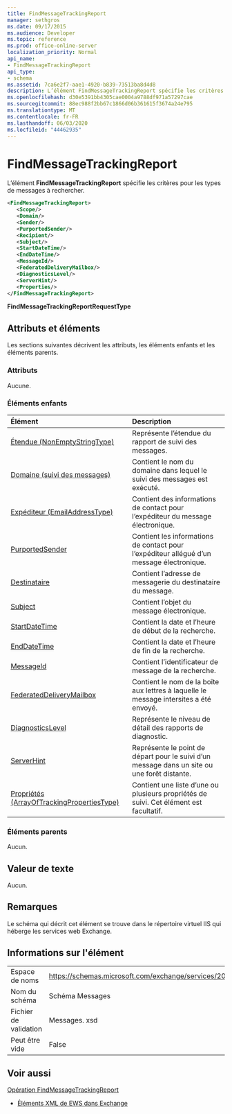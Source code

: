```yaml
---
title: FindMessageTrackingReport
manager: sethgros
ms.date: 09/17/2015
ms.audience: Developer
ms.topic: reference
ms.prod: office-online-server
localization_priority: Normal
api_name:
- FindMessageTrackingReport
api_type:
- schema
ms.assetid: 7ca6e2f7-aae1-4920-b839-73513ba8d4d8
description: L’élément FindMessageTrackingReport spécifie les critères pour les types de messages à rechercher.
ms.openlocfilehash: d30e5391bb4305cae0004a9788df971a57297cae
ms.sourcegitcommit: 88ec988f2bb67c1866d06b361615f3674a24e795
ms.translationtype: MT
ms.contentlocale: fr-FR
ms.lasthandoff: 06/03/2020
ms.locfileid: "44462935"
---
```

# <a name="findmessagetrackingreport"></a>FindMessageTrackingReport

L’élément **FindMessageTrackingReport** spécifie les critères pour les types de messages à rechercher. 
  
```xml
<FindMessageTrackingReport>
   <Scope/>
   <Domain/>
   <Sender/>
   <PurportedSender/>
   <Recipient/>
   <Subject/>
   <StartDateTime/>
   <EndDateTime/>
   <MessageId/>
   <FederatedDeliveryMailbox/>
   <DiagnosticsLevel/>
   <ServerHint/>
   <Properties/>
</FindMessageTrackingReport>
```

 **FindMessageTrackingReportRequestType**
## <a name="attributes-and-elements"></a>Attributs et éléments

Les sections suivantes décrivent les attributs, les éléments enfants et les éléments parents.
  
### <a name="attributes"></a>Attributs

Aucune.
  
### <a name="child-elements"></a>Éléments enfants

|**Élément**|**Description**|
|:-----|:-----|
|[Étendue (NonEmptyStringType)](scope-nonemptystringtype.md) <br/> |Représente l’étendue du rapport de suivi des messages.  <br/> |
|[Domaine (suivi des messages)](domain-message-tracking.md) <br/> |Contient le nom du domaine dans lequel le suivi des messages est exécuté.  <br/> |
|[Expéditeur (EmailAddressType)](sender-emailaddresstype.md) <br/> |Contient des informations de contact pour l’expéditeur du message électronique.  <br/> |
|[PurportedSender](purportedsender.md) <br/> |Contient les informations de contact pour l’expéditeur allégué d’un message électronique.  <br/> |
|[Destinataire](recipient.md) <br/> |Contient l’adresse de messagerie du destinataire du message.  <br/> |
|[Subject](subject.md) <br/> |Contient l’objet du message électronique.  <br/> |
|[StartDateTime](startdatetime.md) <br/> |Contient la date et l’heure de début de la recherche.  <br/> |
|[EndDateTime](enddatetime.md) <br/> |Contient la date et l’heure de fin de la recherche.  <br/> |
|[MessageId](messageid.md) <br/> |Contient l’identificateur de message de la recherche.  <br/> |
|[FederatedDeliveryMailbox](federateddeliverymailbox.md) <br/> |Contient le nom de la boîte aux lettres à laquelle le message intersites a été envoyé.  <br/> |
|[DiagnosticsLevel](diagnosticslevel.md) <br/> |Représente le niveau de détail des rapports de diagnostic.  <br/> |
|[ServerHint](serverhint.md) <br/> |Représente le point de départ pour le suivi d’un message dans un site ou une forêt distante.  <br/> |
|[Propriétés (ArrayOfTrackingPropertiesType)](properties-arrayoftrackingpropertiestype.md) <br/> |Contient une liste d’une ou plusieurs propriétés de suivi. Cet élément est facultatif.  <br/> |
   
### <a name="parent-elements"></a>Éléments parents

Aucun.
  
## <a name="text-value"></a>Valeur de texte

Aucun.
  
## <a name="remarks"></a>Remarques

Le schéma qui décrit cet élément se trouve dans le répertoire virtuel IIS qui héberge les services web Exchange.
  
## <a name="element-information"></a>Informations sur l'élément

|||
|:-----|:-----|
|Espace de noms  <br/> |https://schemas.microsoft.com/exchange/services/2006/messages  <br/> |
|Nom du schéma  <br/> |Schéma Messages  <br/> |
|Fichier de validation  <br/> |Messages. xsd  <br/> |
|Peut être vide  <br/> |False  <br/> |
   
## <a name="see-also"></a>Voir aussi



[Opération FindMessageTrackingReport](findmessagetrackingreport-operation.md)


- [Éléments XML de EWS dans Exchange](ews-xml-elements-in-exchange.md)

